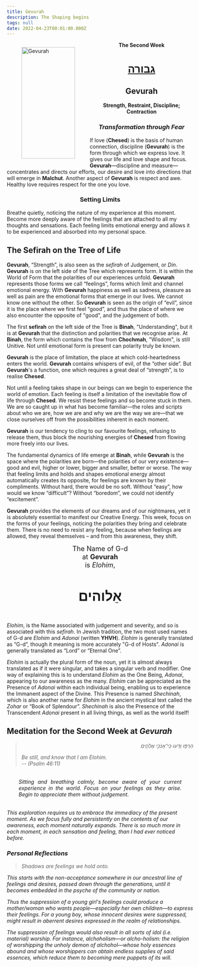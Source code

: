 ```yaml
---
title: Gevurah
description: The Shaping begins
tags: null
date: 2022-04-23T00:01:00.000Z
---
```

<figure style='float: left'>
 <a href='/posts/img/neshama/freedom/Tree%20of%20Life%202.0%20-%20upper%20noD%20(Gevurah).png'>
   <img src='/posts/img/neshama/freedom/Tree%20of%20Life%202.0%20-%20upper%20noD%20(Gevurah)_144x300.png' alt='Gevurah' width='144' height='300' />
 </a>
</figure>

<div style="text-align: center; font-weight: bold">
<p>The Second Week </p>
<h1 style="text-decoration: underline">גבורה</h1>
<h2>Gevurah</h2>
<p>Strength, Restraint, Discipline; Contraction<p />
<h3 style="font-style: italic">Transformation through Fear</h3>
</div>

<div class="abstract">

If love (**Chesed**) is the basis of human connection, discipline (**Gevurah**) is the form through which we express love. It gives our life and love shape and focus. **Gevurah**&mdash;discipline and measure&mdash;concentrates and directs our efforts, our desire and love into directions that will emerge in **Malchut**. Another aspect of **Gevurah** is respect and awe. Healthy love requires respect for the one you love.

</div>

<h3 style="text-align:center;">Setting Limits</h3>
<div class="abstract">

Breathe quietly, noticing the nature of my experience at this moment. Become more deeply aware of the feelings that are attached to all my thoughts and sensations. Each feeling limits emotional energy and allows it to be experienced and absorbed into my personal space.

</div>

## The Sefirah on the Tree of Life

**Gevurah**, “Strength”, is also seen as the _sefirah_ of Judgement, or _Din_. **Gevurah** is on the left side of the Tree which represents form. It is within the World of Form that the polarities of our experiences unfold. **Gevurah** represents those forms we call “feelings”, forms which limit and channel emotional energy. With **Gevurah** happiness as well as sadness, pleasure as well as pain are the emotional forms that emerge in our lives. We cannot know one without the other. So **Gevurah** is seen as the origin of “evil”, since it is the place where we first feel “good”, and thus the place of where we also encounter the opposite of "good", and the judgement of both.

The first **sefirah** on the left side of the Tree is **Binah**, "Understanding", but it is at **Gevurah** that the distinction and polarities that we recognise arise. At **Binah**, the form which contains the flow from **Chochmah**, "Wisdom", is still Unitive. Not until emotional form is present can polarity truly be known.

**Gevurah** is the place of limitation, the place at which cold-heartedness enters the world. **Gevurah** contains whispers of evil, of the “other side”. But **Gevurah**'s a function, one which requires a great deal of “strength”, is to realise **Chesed**.

Not until a feeling takes shape in our beings can we begin to experience the world of emotion. Each feeling is itself a limitation of the inevitable flow of life through **Chesed**. We resist these feelings and so become stuck in them. We are so caught up in what has become familiar&mdash;the roles and scripts about who we are, how we are and why we are the way we are&mdash;that we close ourselves off from the possibilities inherent in each moment.

**Gevurah** is our tendency to cling to our favourite feelings, refusing to release them, thus block the nourishing energies of **Chesed** from flowing more freely into our lives.

The fundamental dynamics of life emerge at **Binah**, while **Gevurah** is the space where the polarities are born&mdash;the polarities of our very existence&mdash;good and evil, higher or lower, bigger and smaller, better or worse. The way that feeling limits and holds and shapes emotional energy almost automatically creates its opposite, for feelings are known by their compliments. Without hard, there would be no soft. Without “easy”, how would we know “difficult”? Without “boredom”, we could not identify “excitement”.

**Gevurah** provides the elements of our dreams and of our nightmares, yet it is absolutely essential to manifest our Creative Energy. This week, focus on the forms of your feelings, noticing the polarities they bring and celebrate them. There is no need to resist any feeling, because when feelings are allowed, they reveal themselves – and from this awareness, they shift.

<div style="text-align: center; font-size: 130%">
The Name of G-d<br />
at <strong>Gevurah</strong><br />
is <em>Elohim</em>,
<h4 style="font-size: 200%">
אֵלוהים
</h4>
</div>

_Elohim_, is the Name associated with judgement and severity, and so is associated with this _sefirah_. In Jewish tradition, the two most used names of G-d are _Elohim_ and _Adonai_ (written **YHVH**). _Elohim_ is generally translated as “G-d”, though it meaning is more accurately "G-d of Hosts". _Adonai_ is generally translated as “Lord” or “Eternal One”.

_Elohim_ is actually the plural form of the noun, yet it is almost always translated as if it were singular, and takes a singular verb and modifier. One way of explaining this is to understand _Elohim_ as the One Being, _Adonai_, appearing to our awareness as the many. _Elohim_ can be appreciated as the Presence of _Adonai_ within each individual being, enabling us to experience the Immanent aspect of the Divine. This Presence is named _Shechinah_, which is also another name for _Elohim_ in the ancient mystical text called the _Zohar_ or “Book of Splendour”. _Shechinah_ is also the Presence of the Transcendent _Adonai_ present in all living things, as well as the world itself!

## Meditation for the Second Week at <i>Gevurah<i>

<blockquote>
<p dir="rtl">
הַרְפּ֣וּ וּ֭דְעוּ כִּֽי־אָנֹכִ֣י אֱלֹהִ֑ים
</p>
<p>
Be still, and know that I am Elohim.<br />
-- (Psalm 46:11)
</p>
</blockquote>

<div style="font-style: italic; margin: 2rem; text-align: justify">

Sitting and breathing calmly, become aware of your current experience in the world. Focus on your feelings as they arise. Begin to appreciate them without judgement.

</div>

This exploration requires us to embrace the immediacy of the present moment. As we focus fully and persistently on the contents of our awareness, each moment naturally expands. There is so much more in each moment, in each sensation and feeling, than I had ever noticed before.

<h3>Personal Reflections</h3>

<div class="note">

>Shadows are feelings we hold onto.

This starts with the non-acceptance somewhere in our ancestral line of feelings and desires, passed down through the generations, until it becomes embedded in the psyche of the community or nation.

Thus the suppression of a young girl's feelings could produce a mother/woman who wants people&mdash;especially her own children&mdash;to express their feelings. For a young boy, whose innocent desires were suppressed, might result in aberrent desires expressed in the realm of relationships.

The suppression of feelings would also result in all sorts of idol (i.e. material) worship. For instance, alchoholism&mdash;or alcho-holism: the religion of worshipping the unholy demon of alchohol&mdash;whose holy essences abound and whose worshippers can obtain endless supplies of said essences, which reduce them to becoming mere puppets of its will.

